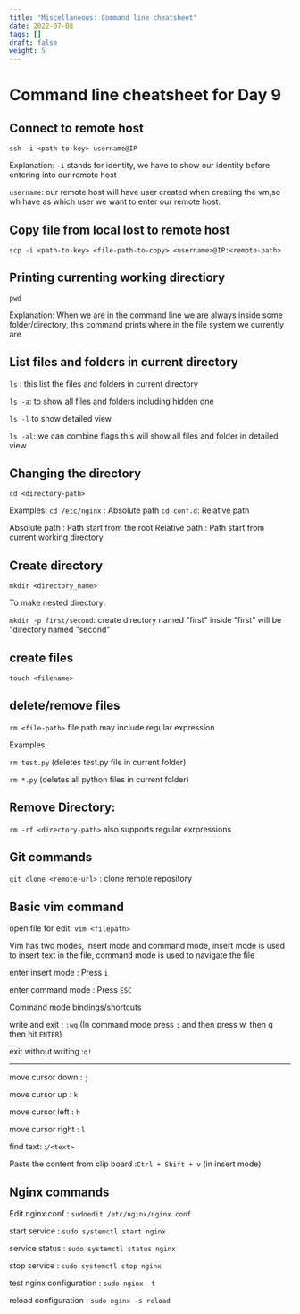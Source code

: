 ```yaml
---
title: "Miscellaneous: Command line cheatsheet"
date: 2022-07-08
tags: []
draft: false
weight: 5
---
```


# Command line cheatsheet for Day 9

## Connect to remote host

`ssh -i <path-to-key> username@IP`

Explanation:
`-i` stands for identity, we have to show our identity before entering into our remote host

`username`: our remote host will have user created when creating the vm,so wh have as which user we want to enter our remote host.

## Copy file from local lost to remote host

`scp -i <path-to-key> <file-path-to-copy> <username>@IP:<remote-path>`

## Printing currenting working directiory

`pwd`

Explanation:
When we are in the command line we are always inside some folder/directory, this command prints where in the file system we currently are

## List files and folders in current directory

`ls` : this list the files and folders in current directory

`ls -a`: to show all files and folders including hidden one

`ls -l` to show detailed view

`ls -al`: we can combine flags this will show all files and folder in detailed view

## Changing the directory

`cd <directory-path>`

Examples:
`cd /etc/nginx` : Absolute path
`cd conf.d`: Relative path

Absolute path : Path start from the root
Relative path : Path start from current working directory

## Create directory

`mkdir <directory_name>`

To make nested directory:

`mkdir -p first/second`: create directory named "first" inside "first" will be "directory named "second"

## create files

`touch <filename>`

## delete/remove files

`rm <file-path>` file path may include regular expression

Examples:

`rm test.py` (deletes test.py file in current folder)

`rm *.py` (deletes all python files in current folder)

## Remove Directory:

`rm -rf <directory-path>` also supports regular exrpressions

## Git commands

`git clone <remote-url>` : clone remote repository

## Basic vim command

open file for edit: `vim <filepath>`

Vim has two modes, insert mode and command mode, insert mode is used to insert text in the file, command mode is used to navigate the file

enter insert mode : Press `i`

enter command mode : Press `ESC`

Command mode bindings/shortcuts

write and exit : `:wq` (In command mode press `:` and then press w, then q then hit `ENTER`)

exit without writing :`q!`

---

move cursor down : `j`

move cursor up : `k`

move cursor left : `h`

move cursor right : `l`

find text: :`/<text>`

Paste the content from clip board :`Ctrl + Shift + v` (in insert mode)

## Nginx commands

Edit nginx.conf : `sudoedit /etc/nginx/nginx.conf`

start service : `sudo systemctl start nginx`

service status : `sudo systemctl status nginx`

stop service : `sudo systemctl stop nginx`

test nginx configuration : `sudo nginx -t`

reload configuration : `sudo nginx -s reload`

